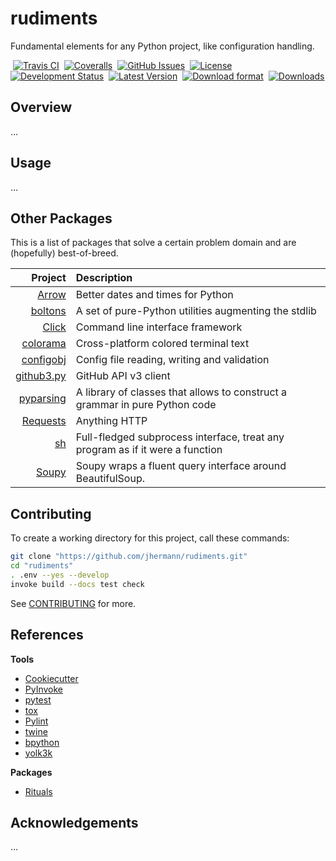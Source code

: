 # rudiments

Fundamental elements for any Python project, like configuration handling.

 [![Travis CI](https://api.travis-ci.org/jhermann/rudiments.svg)](https://travis-ci.org/jhermann/rudiments)
 [![Coveralls](https://img.shields.io/coveralls/jhermann/rudiments.svg)](https://coveralls.io/r/jhermann/rudiments)
 [![GitHub Issues](https://img.shields.io/github/issues/jhermann/rudiments.svg)](https://github.com/jhermann/rudiments/issues)
 [![License](https://img.shields.io/pypi/l/rudiments.svg)](https://github.com/jhermann/rudiments/blob/master/LICENSE)
 [![Development Status](https://pypip.in/status/rudiments/badge.svg)](https://pypi.python.org/pypi/rudiments/)
 [![Latest Version](https://img.shields.io/pypi/v/rudiments.svg)](https://pypi.python.org/pypi/rudiments/)
 [![Download format](https://pypip.in/format/rudiments/badge.svg)](https://pypi.python.org/pypi/rudiments/)
 [![Downloads](https://img.shields.io/pypi/dw/rudiments.svg)](https://pypi.python.org/pypi/rudiments/)


## Overview

…


## Usage

…


## Other Packages

This is a list of packages that solve a certain problem domain
and are (hopefully) best-of-breed.

Project | Description
----: | :----
[Arrow](https://arrow.readthedocs.org/) | Better dates and times for Python
[boltons](https://boltons.readthedocs.org/en/latest/) | A set of pure-Python utilities augmenting the stdlib
[Click](http://click.pocoo.org/) | Command line interface framework
[colorama](https://pypi.python.org/pypi/colorama) | Cross-platform colored terminal text
[configobj](http://configobj.readthedocs.org/en/latest/) | Config file reading, writing and validation
[github3.py](http://github3py.readthedocs.org/) | GitHub API v3 client
[pyparsing](https://pyparsing.wikispaces.com/) | A library of classes that allows to construct a grammar in pure Python code
[Requests](http://docs.python-requests.org/en/latest/) | Anything HTTP
[sh](http://amoffat.github.io/sh/) | Full-fledged subprocess interface, treat any program as if it were a function
[Soupy](http://soupy.readthedocs.org/) | Soupy wraps a fluent query interface around BeautifulSoup.


## Contributing

To create a working directory for this project, call these commands:

```sh
git clone "https://github.com/jhermann/rudiments.git"
cd "rudiments"
. .env --yes --develop
invoke build --docs test check
```

See [CONTRIBUTING](https://github.com/jhermann/rudiments/blob/master/CONTRIBUTING.md) for more.


## References

**Tools**

* [Cookiecutter](http://cookiecutter.readthedocs.org/en/latest/)
* [PyInvoke](http://www.pyinvoke.org/)
* [pytest](http://pytest.org/latest/contents.html)
* [tox](https://tox.readthedocs.org/en/latest/)
* [Pylint](http://docs.pylint.org/)
* [twine](https://github.com/pypa/twine#twine)
* [bpython](http://docs.bpython-interpreter.org/)
* [yolk3k](https://github.com/myint/yolk#yolk)

**Packages**

* [Rituals](https://jhermann.github.io/rituals)


## Acknowledgements

…
